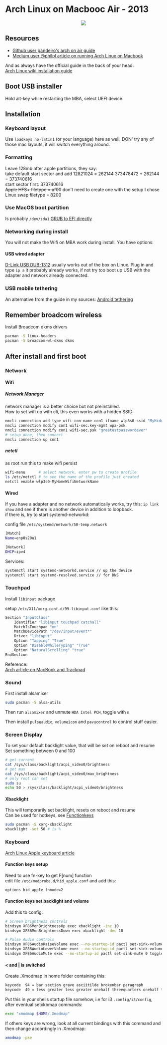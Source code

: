 # Arch Linux on Macbooc Air - 2013

<div class="separator" style="clear: both; text-align: center;"><img border="0" src="https://storage.googleapis.com/backslash-project.appspot.com/static/Macbook-linux-white.png"/></div>

## Resources
- [Github user pandeiro's arch on air guide](https://github.com/pandeiro/arch-on-air)
- [Medium user @philpl article on running Arch Linux on Macbook](https://medium.com/@philpl/arch-linux-running-on-my-macbook-2ea525ebefe3)

And as always have the official guide in the back of your head:  
[Arch Linux wiki installation guide](https://wiki.archlinux.org/index.php/Installation_guide)

## Boot USB installer
Hold alt-key while restarting the MBA, select UEFI device.

## Installation
### Keyboard layout
Use `loadkeys no-latin1` (or your language) here as well. DON' try any of those mac layouts, it will switch everything around.

### Formatting
Leave 128mb after apple partitions, they say:  
take default start sector and add 128*2*1024 = 262144
373478472 + 262144 = 373740616  
start sector first: 373740616  
~~Apple HFS+ filetype = af00~~ don't need to create one with the setup I chose  
Linux swap filetype = 8200  

### Use MacOS boot partition
Is probably `/dev/sda1`
[GRUB to EFI directly](https://wiki.archlinux.org/index.php/Mac#Installing_GRUB_to_EFI_partition_directly)

### Networking during install

You will not make the Wifi on MBA work during install. You have options:
#### USB wired adapter
[D-Link USB DUB-1312](https://eu.dlink.com/uk/en/products/dub-1312-usb-3-gigabit-ethernet-adapter) usually works out of the box on Linux.
Plug in and type `ip a` it probably already works, if not try too boot up USB with the adapter and network already connected.

### USB mobile tethering
An alternative from the guide in my sources:
[Android tethering](https://wiki.archlinux.org/index.php/Android_tethering)

## Remember broadcom wireless
Install Broadcom dkms drivers
```sh
pacman -S linux-headers
pacman -S broadcom-wl-dkms dkms
```

## After install and first boot
### Network

#### Wifi
##### Network Manager
network manager is a better choice but not preinstalled.  
How to set wifi up with cli, this even works with a hidden SSID:
```sh
nmcli connection add type wifi con-name con1 ifname wlp3s0 ssid "MyHiddenOrNotSSID"
nmcli connection modify con1 wifi-sec.key-mgmt wpa-psk
nmcli connection modify con1 wifi-sec.psk "greatestpasswordever"
# setup done, then connect
nmcli connection up con1
```

##### netctl
as root run this to make wifi persist
```sh
wifi-menu      # select network, enter pw to create profile
ls /etc/netctl # to see the name of the profile just created
netctl enable wlp3s0-MyHomeWifiNetworkName
```

#### Wired
If you have a adapter and no network automatically works, try this:
`ip link show` and see if there is another device in addition to loopback.  
if there is, try to start systemd-networkd:

config file `/etc/systemd/network/50-temp.network`
```bash
[Match]
Name=enp0s20u1

[Network]
DHCP=ipv4
```
Services:

```sh
systemctl start systemd-networkd.service // up the device
systemctl start systemd-resolved.service // for DNS
```

### Touchpad
Install `libinput` package

setup `/etc/X11/xorg.conf.d/99-libinput.conf` like this:
```bash
Section "InputClass"
    Identifier "libinput touchpad catchall"
    MatchIsTouchpad "on"
    MatchDevicePath "/dev/input/event*"
    Driver "libinput"
    Option "Tapping" "True"
    Option "DisableWhileTyping" "True"
    Option "NaturalScrolling" "true"
EndSection
```
Reference:  
[Arch article on MacBook and Trackpad](https://wiki.archlinux.org/index.php/MacBookPro11,x#Touchpad)

### Sound
First install alsamixer
```sh
sudo pacman -S alsa-utils
```
Then run `alsamixer` and unmute `HDA Intel PCH`, toggle with `m`  

Then install `pulseaudio`, `volumeicon` and `pavucontrol` to control stuff easier.

### Screen Display
To set your default backlight value, that will be set on reboot and resume  
Set something between 0 and 100
```sh
# get current
cat /sys/class/backlight/acpi_video0/brightness
# get max
cat /sys/class/backlight/acpi_video0/max_brightness
# only root can set
sudo su
echo 50 > /sys/class/backlight/acpi_video0/brightness
```

#### Xbacklight
This will temporarily set backlight, resets on reboot and resume  
Can be used for hotkeys, see [Functionkeys](#functionkeyssetbacklightandvolume)
```sh
sudo pacman -S xorg-xbacklight
xbacklight -set 50 # is %
```

### Keyboard
[Arch Linux Apple keyboard article](https://wiki.archlinux.org/index.php/Apple_Keyboard)  

#### Function keys setup
Need to use fn-key to get F[num] function  
edit file `/etc/modprobe.d/hid_apple.conf` and add this:  
```bash
options hid_apple fnmode=2
```

#### Function keys set backlight and volume
Add this to config:
```bash
# Screen brightness controls 
bindsym XF86MonBrightnessUp exec xbacklight -inc 10
bindsym XF86MonBrightnessDown exec xbacklight -dec 10

# Pulse Audio controls
bindsym XF86AudioRaiseVolume exec --no-startup-id pactl set-sink-volume 0 +5%
bindsym XF86AudioLowerVolume exec --no-startup-id pactl set-sink-volume 0 -5%
bindsym XF86AudioMute exec --no-startup-id pactl set-sink-mute 0 toggle
```
#### < and | is switched
Create .Xmodmap in home folder containing this:  
```bash
keycode  94 = bar section grave asciitilde brokenbar paragraph
keycode  49 = less greater less greater onehalf threequarters onehalf threequarters
```
Put this in your shells startup file somehow, i.e for i3 `.config/i3/config`, after eventual setxkbmap commands:  
```bash
exec "xmodmap $HOME/.Xmodmap"
```

If others keys are wrong, look at all current bindings with this command and then change accordingly in .Xmodmap:  
```sh
xmodmap -pke
```
